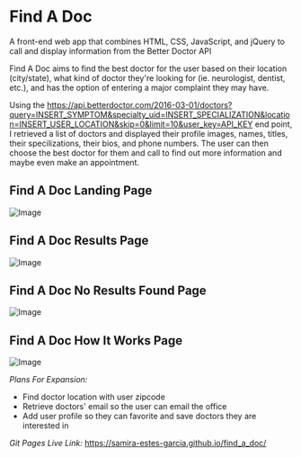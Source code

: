 # Find A Doc

A front-end web app that combines HTML, CSS, JavaScript, and jQuery to call and display information from the Better Doctor API

Find A Doc aims to find the best doctor for the user based on their location (city/state), what kind of doctor they're looking for (ie. neurologist, dentist, etc.), and has the option of entering a major complaint they may have. 

Using the https://api.betterdoctor.com/2016-03-01/doctors?query=INSERT_SYMPTOM&specialty_uid=INSERT_SPECIALIZATION&location=INSERT_USER_LOCATION&skip=0&limit=10&user_key=API_KEY end point, I retrieved a list of doctors and displayed their profile images, names, titles, their specilizations, their bios, and phone numbers. The user can then choose the best doctor for them and call to find out more information and maybe even make an appointment.

**Find A Doc Landing Page**
---
![Image](https://i.imgur.com/G0GO3Ny.png)

**Find A Doc Results Page**
---
![Image](https://i.imgur.com/qyO7k1q.png)

**Find A Doc No Results Found Page**
---
![Image](https://i.imgur.com/iHnjrNO.png)

**Find A Doc How It Works Page**
---
![Image](https://i.imgur.com/xR6MYlK.png)

_*Plans For Expansion:*_
* Find doctor location with user zipcode
* Retrieve doctors' email so the user can email the office
* Add user profile so they can favorite and save doctors they are interested in

_*Git Pages Live Link:*_ https://samira-estes-garcia.github.io/find_a_doc/